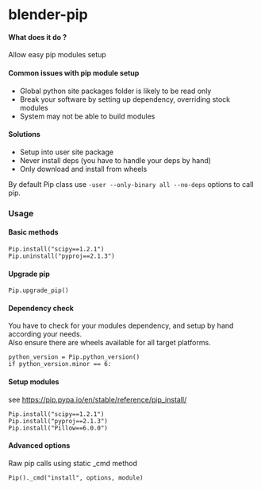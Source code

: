 # blender-pip

#### What does it do ?
Allow easy pip modules setup

#### Common issues with pip module setup
* Global python site packages folder is likely to be read only 
* Break your software by setting up dependency, overriding stock modules
* System may not be able to build modules

#### Solutions
* Setup into user site package
* Never install deps (you have to handle your deps by hand)
* Only download and install from wheels

By default Pip class use ```-user --only-binary all --no-deps``` options to call pip.



### Usage

#### Basic methods
```
Pip.install("scipy==1.2.1")
Pip.uninstall("pyproj==2.1.3")
```

#### Upgrade pip  
```Pip.upgrade_pip()```


#### Dependency check
You have to check for your modules dependency, and setup by hand according your needs.  
Also ensure there are wheels available for all target platforms.  
```
python_version = Pip.python_version()
if python_version.minor == 6:
```

#### Setup modules 
see https://pip.pypa.io/en/stable/reference/pip_install/    
```
Pip.install("scipy==1.2.1")
Pip.install("pyproj==2.1.3")
Pip.install("Pillow==6.0.0")
```

#### Advanced options
Raw pip calls using static _cmd method
```
Pip()._cmd("install", options, module)
```
